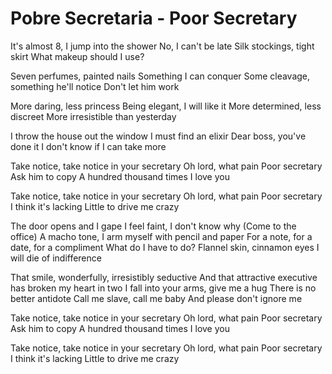 # Pobre Secretaria - Poor Secretary

It's almost 8, I jump into the shower
No, I can't be late
Silk stockings, tight skirt
What makeup should I use?

Seven perfumes, painted nails
Something I can conquer
Some cleavage, something he'll notice
Don't let him work

More daring, less princess
Being elegant, I will like it
More determined, less discreet
More irresistible than yesterday

I throw the house out the window
I must find an elixir
Dear boss, you've done it
I don't know if I can take more

Take notice, take notice in your secretary
Oh lord, what pain
Poor secretary
Ask him to copy
A hundred thousand times I love you

Take notice, take notice in your secretary
Oh lord, what pain
Poor secretary
I think it's lacking
Little to drive me crazy

The door opens and I gape
I feel faint, I don't know why
(Come to the office)
A macho tone, I arm myself with pencil and paper
For a note, for a date, for a compliment
What do I have to do?
Flannel skin, cinnamon eyes
I will die of indifference

That smile, wonderfully, irresistibly seductive
And that attractive executive has broken my heart in two
I fall into your arms, give me a hug
There is no better antidote
Call me slave, call me baby
And please don't ignore me

Take notice, take notice in your secretary
Oh lord, what pain
Poor secretary
Ask him to copy
A hundred thousand times I love you

Take notice, take notice in your secretary
Oh lord, what pain
Poor secretary
I think it's lacking
Little to drive me crazy

